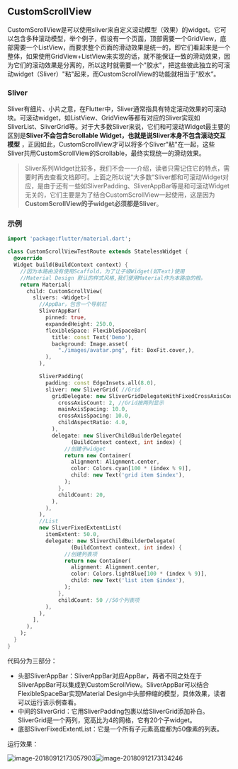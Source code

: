 ## CustomScrollView

CustomScrollView是可以使用sliver来自定义滚动模型（效果）的widget。它可以包含多种滚动模型，举个例子，假设有一个页面，顶部需要一个GridView，底部需要一个ListView，而要求整个页面的滑动效果是统一的，即它们看起来是一个整体，如果使用GridView+ListView来实现的话，就不能保证一致的滑动效果，因为它们的滚动效果是分离的，所以这时就需要一个"胶水"，把这些彼此独立的可滚动widget（Sliver）"粘"起来，而CustomScrollView的功能就相当于“胶水”。

### Sliver

Sliver有细片、小片之意，在Flutter中，Sliver通常指具有特定滚动效果的可滚动块。可滚动widget，如ListView、GridView等都有对应的Sliver实现如SliverList、SliverGrid等。对于大多数Sliver来说，它们和可滚动Widget最主要的区别是**Sliver不会包含Scrollable Widget，也就是说Sliver本身不包含滚动交互模型** ，正因如此，CustomScrollView才可以将多个Sliver"粘"在一起，这些Sliver共用CustomScrollView的Scrollable，最终实现统一的滑动效果。

> Sliver系列Widget比较多，我们不会一一介绍，读者只需记住它的特点，需要时再去查看文档即可。上面之所以说“大多数“Sliver都和可滚动Widget对应，是由于还有一些如SliverPadding、SliverAppBar等是和可滚动Widget无关的，它们主要是为了结合CustomScrollView一起使用，这是因为**CustomScrollView的子widget必须都是Sliver**。

### 示例

```dart
import 'package:flutter/material.dart';

class CustomScrollViewTestRoute extends StatelessWidget {
  @override
  Widget build(BuildContext context) {
    //因为本路由没有使用Scaffold，为了让子级Widget(如Text)使用
    //Material Design 默认的样式风格,我们使用Material作为本路由的根。
    return Material(
      child: CustomScrollView(
        slivers: <Widget>[
          //AppBar，包含一个导航栏
          SliverAppBar(
            pinned: true,
            expandedHeight: 250.0,
            flexibleSpace: FlexibleSpaceBar(
              title: const Text('Demo'),
              background: Image.asset(
                "./images/avatar.png", fit: BoxFit.cover,),
            ),
          ),

          SliverPadding(
            padding: const EdgeInsets.all(8.0),
            sliver: new SliverGrid( //Grid
              gridDelegate: new SliverGridDelegateWithFixedCrossAxisCount(
                crossAxisCount: 2, //Grid按两列显示
                mainAxisSpacing: 10.0,
                crossAxisSpacing: 10.0,
                childAspectRatio: 4.0,
              ),
              delegate: new SliverChildBuilderDelegate(
                    (BuildContext context, int index) {
                  //创建子widget      
                  return new Container(
                    alignment: Alignment.center,
                    color: Colors.cyan[100 * (index % 9)],
                    child: new Text('grid item $index'),
                  );
                },
                childCount: 20,
              ),
            ),
          ),
          //List
          new SliverFixedExtentList(
            itemExtent: 50.0,
            delegate: new SliverChildBuilderDelegate(
                    (BuildContext context, int index) {
                  //创建列表项      
                  return new Container(
                    alignment: Alignment.center,
                    color: Colors.lightBlue[100 * (index % 9)],
                    child: new Text('list item $index'),
                  );
                },
                childCount: 50 //50个列表项
            ),
          ),
        ],
      ),
    );
  }
}
```



代码分为三部分：

- 头部SliverAppBar：SliverAppBar对应AppBar，两者不同之处在于SliverAppBar可以集成到CustomScrollView。SliverAppBar可以结合FlexibleSpaceBar实现Material Design中头部伸缩的模型，具体效果，读者可以运行该示例查看。
- 中间的SliverGrid：它用SliverPadding包裹以给SliverGrid添加补白。SliverGrid是一个两列，宽高比为4的网格，它有20个子widget。
- 底部SliverFixedExtentList：它是一个所有子元素高度都为50像素的列表。

运行效果：

![image-20180912173057903](https://cdn.jsdelivr.net/gh/flutterchina/flutter-in-action@1.0/docs/imgs/Screenshot_1536744758.png)![image-20180912173134246](https://cdn.jsdelivr.net/gh/flutterchina/flutter-in-action@1.0/docs/imgs/Screenshot_1536744765.png)

